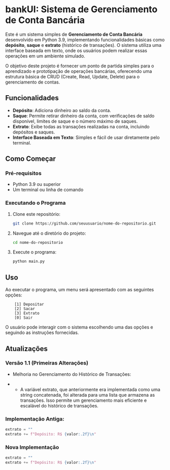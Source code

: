 # bankUI: Sistema de Gerenciamento de Conta Bancária

Este é um sistema simples de **Gerenciamento de Conta Bancária** desenvolvido em Python 3.9, implementando funcionalidades básicas como **depósito**, **saque** e **extrato** (histórico de transações). O sistema utiliza uma interface baseada em texto, onde os usuários podem realizar essas operações em um ambiente simulado.

O objetivo deste projeto é fornecer um ponto de partida simples para o aprendizado e prototipação de operações bancárias, oferecendo uma estrutura básica de CRUD (Create, Read, Update, Delete) para o gerenciamento de contas.

## Funcionalidades

- **Depósito**: Adiciona dinheiro ao saldo da conta.
- **Saque**: Permite retirar dinheiro da conta, com verificações de saldo disponível, limites de saque e o número máximo de saques.
- **Extrato**: Exibe todas as transações realizadas na conta, incluindo depósitos e saques.
- **Interface Baseada em Texto**: Simples e fácil de usar diretamente pelo terminal.

## Como Começar

### Pré-requisitos

- Python 3.9 ou superior
- Um terminal ou linha de comando

### Executando o Programa

1. Clone este repositório:
   ```bash
   git clone https://github.com/seuusuario/nome-do-repositorio.git
   ```

2. Navegue até o diretório do projeto:
    ```bash
    cd nome-do-repositorio
    ```

3. Execute o programa:
    ```bash
    python main.py
    ```

## Uso

Ao executar o programa, um menu será apresentado com as seguintes opções:
```
    [1] Depositar
    [2] Sacar
    [3] Extrato
    [0] Sair
```

O usuário pode interagir com o sistema escolhendo uma das opções e seguindo as instruções fornecidas.

## Atualizações
### Versão 1.1 (Primeiras Alterações)
- Melhoria no Gerenciamento do Histórico de Transações:

- - A variável extrato, que anteriormente era implementada como uma string concatenada, foi alterada para uma lista que armazena as transações. Isso permite um gerenciamento mais eficiente e escalável do histórico de transações.

### Implementação Antiga:
```python
extrato = ""
extrato += f"Depósito: R$ {valor:.2f}\n"
```

### Nova Implementação
```python
extrato = ""
extrato += f"Depósito: R$ {valor:.2f}\n"
```